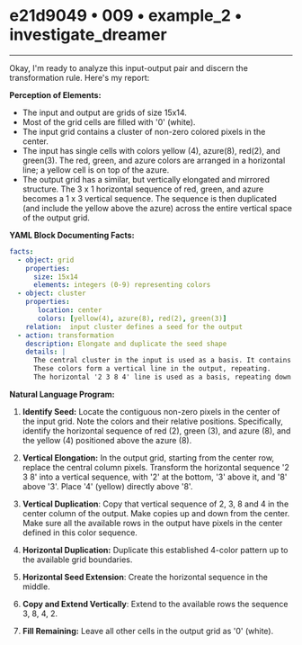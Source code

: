 # e21d9049 • 009 • example_2 • investigate_dreamer

---
Okay, I'm ready to analyze this input-output pair and discern the transformation rule. Here's my report:

**Perception of Elements:**

*   The input and output are grids of size 15x14.
*   Most of the grid cells are filled with '0' (white).
*   The input grid contains a cluster of non-zero colored pixels in the center.
*    The input has single cells with colors yellow (4), azure(8), red(2), and green(3). The red, green, and azure colors are arranged in a horizontal line; a yellow cell is on top of the azure.
*   The output grid has a similar, but vertically elongated and mirrored structure. The 3 x 1 horizontal sequence of red, green, and azure becomes a 1 x 3 vertical sequence. The sequence is then duplicated (and include the yellow above the azure) across the entire vertical space of the output grid.

**YAML Block Documenting Facts:**



```yaml
facts:
  - object: grid
    properties:
      size: 15x14
      elements: integers (0-9) representing colors
  - object: cluster
    properties:
       location: center
       colors: [yellow(4), azure(8), red(2), green(3)]
    relation:  input cluster defines a seed for the output
  - action: transformation
    description: Elongate and duplicate the seed shape
    details: |
      The central cluster in the input is used as a basis. It contains the colors 4, 8, 2, and 3.
      These colors form a vertical line in the output, repeating.
      The horizontal '2 3 8 4' line is used as a basis, repeating down the center.
```



**Natural Language Program:**

1.  **Identify Seed:** Locate the contiguous non-zero pixels in the center of the input grid. Note the colors and their relative positions. Specifically, identify the horizontal sequence of red (2), green (3), and azure (8), and the yellow (4) positioned above the azure (8).

2.  **Vertical Elongation:** In the output grid, starting from the center row, replace the central column pixels. Transform the horizontal sequence '2 3 8' into a vertical sequence, with '2' at the bottom, '3' above it, and '8' above '3'. Place '4' (yellow) directly above '8'.

3. **Vertical Duplication**: Copy that vertical sequence of 2, 3, 8 and 4 in the center column of the output. Make copies up and down from the center. Make sure all the available rows in the output have pixels in the center defined in this color sequence.

4.  **Horizontal Duplication:** Duplicate this established 4-color pattern up to the available grid boundaries.

5. **Horizontal Seed Extension**: Create the horizontal sequence in the middle.

6. **Copy and Extend Vertically**: Extend to the available rows the sequence 3, 8, 4, 2.

7.  **Fill Remaining:** Leave all other cells in the output grid as '0' (white).

